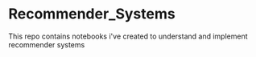 # Recommender_Systems
This repo contains notebooks i've created to understand and implement recommender systems
